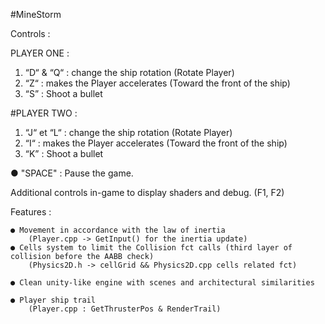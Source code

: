 #MineStorm

Controls :

PLAYER ONE :
1. “D“ & “Q“ : change the ship rotation (Rotate Player)
1. “Z“ : makes the Player accelerates (Toward the front of the ship)
1. “S” : Shoot a bullet

#PLAYER TWO :
1. “J“ et “L“ : change the ship rotation (Rotate Player)
1. “I“ :  makes the Player accelerates (Toward the front of the ship)
1. “K” : Shoot a bullet


● "SPACE" : Pause the game.

Additional controls in-game to display shaders and debug. (F1, F2)

Features :
	
	● Movement in accordance with the law of inertia
		(Player.cpp -> GetInput() for the inertia update)
	● Cells system to limit the Collision fct calls (third layer of collision before the AABB check)
		(Physics2D.h -> cellGrid && Physics2D.cpp cells related fct)

	● Clean unity-like engine with scenes and architectural similarities

	● Player ship trail 
		(Player.cpp : GetThrusterPos & RenderTrail)
	

